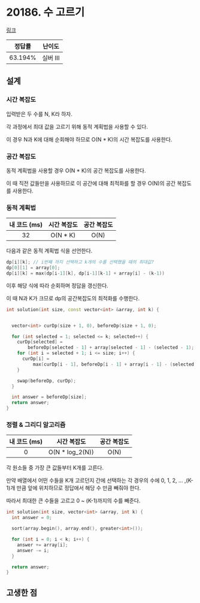 # 20186. 수 고르기

[링크](https://www.acmicpc.net/problem/20186)

| 정답률  |  난이도  |
| :-----: | :------: |
| 63.194% | 실버 III |

## 설계

### 시간 복잡도

입력받은 두 수를 N, K라 하자.

각 과정에서 최대 값을 고르기 위해 동적 계획법을 사용할 수 있다.

이 경우 N과 K에 대해 순회해야 하므로 O(N \* K)의 시간 복잡도를 사용한다.

### 공간 복잡도

동적 계획법을 사용할 경우 O(N \* K)의 공간 복잡도를 사용한다.

이 때 직전 값들만을 사용하므로 이 공간에 대해 최적화를 할 경우 O(N)의 공간 복잡도를 사용한다.

### 동적 계획법

| 내 코드 (ms) | 시간 복잡도 | 공간 복잡도 |
| :----------: | :---------: | :---------: |
|      32      |  O(N \* K)  |    O(N)     |

다음과 같은 동적 계획법 식을 선언한다.

```cpp
dp[i][k]; // i번째 까지 선택하고 k개의 수를 선택했을 때의 최대값?
dp[0][1] = array[0];
dp[i][k] = max(dp[i-1][k], dp[i-1][k-1] + array[i] - (k-1))
```

이후 해당 식에 따라 순회하며 정답을 갱신한다.

이 때 N과 K가 크므로 dp의 공간복잡도의 최적화를 수행한다.

```cpp
int solution(int size, const vector<int> &array, int k) {


  vector<int> curDp(size + 1, 0), beforeDp(size + 1, 0);

  for (int selected = 1; selected <= k; selected++) {
    curDp[selected] =
        beforeDp[selected - 1] + array[selected - 1] - (selected - 1);
    for (int i = selected + 1; i <= size; i++) {
      curDp[i] =
          max(curDp[i - 1], beforeDp[i - 1] + array[i - 1] - (selected - 1));
    }

    swap(beforeDp, curDp);
  }

  int answer = beforeDp[size];
  return answer;
}
```

### 정렬 & 그리디 알고리즘

| 내 코드 (ms) |   시간 복잡도    | 공간 복잡도 |
| :----------: | :--------------: | :---------: |
|      0       | O(N \* log_2(N)) |    O(N)     |

각 원소들 중 가장 큰 값들부터 K개를 고른다.

만약 배열에서 어떤 수들을 K개 고르던지 간에 선택하는 각 경우의 수에 0, 1, 2, ... ,(K-1)개 만큼 앞에 위치하므로 정답애서 해당 수 만큼 빼줘야 한다.

따라서 최대한 큰 수들을 고르고 0 ~ (K-1)까지의 수를 빼준다.

```cpp
int solution(int size, vector<int> &array, int k) {
  int answer = 0;

  sort(array.begin(), array.end(), greater<int>());

  for (int i = 0; i < k; i++) {
    answer += array[i];
    answer -= i;
  }

  return answer;
}
```

## 고생한 점

